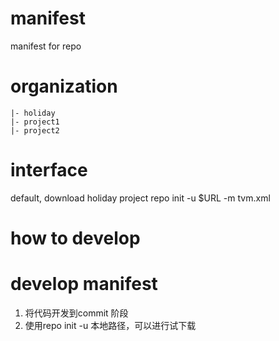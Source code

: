# manifest
manifest for repo

# organization
```shell
|- holiday
|- project1
|- project2
```
# interface
default, download holiday project
repo init -u $URL  -m tvm.xml

# how to develop
# develop manifest
1. 将代码开发到commit 阶段
2. 使用repo init -u 本地路径，可以进行试下载